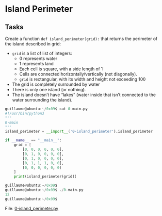 # Island Perimeter

## Tasks
Create a function `def island_perimeter(grid):` that returns the perimeter of the island described in grid:

 * `grid` is a list of list of integers:
    * 0 represents water
    * 1 represents land
    * Each cell is square, with a side length of 1
    * Cells are connected horizontally/vertically (not diagonally).
    * `grid` is rectangular, with its width and height not exceeding 100
 * The grid is completely surrounded by water
 * There is only one island (or nothing).
 * The island doesn’t have “lakes” (water inside that isn’t connected to the water surrounding the island).
``````py
guillaume@ubuntu:~/0x09$ cat 0-main.py
#!/usr/bin/python3
"""
0-main
"""
island_perimeter = __import__('0-island_perimeter').island_perimeter

if __name__ == "__main__":
    grid = [
        [0, 0, 0, 0, 0, 0],
        [0, 1, 0, 0, 0, 0],
        [0, 1, 0, 0, 0, 0],
        [0, 1, 1, 1, 0, 0],
        [0, 0, 0, 0, 0, 0]
    ]
    print(island_perimeter(grid))

guillaume@ubuntu:~/0x09$ 
guillaume@ubuntu:~/0x09$ ./0-main.py
12
guillaume@ubuntu:~/0x09$ 
``````

File: [0-island_perimeter.py](0-island_perimeter.py)
